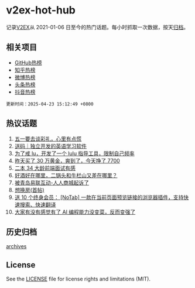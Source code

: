 # v2ex-hot-hub

 记录[V2EX](https://www.v2ex.com/)从 2021-01-06 日至今的热门话题。每小时抓取一次数据，按天[归档](archives)。
 
 ## 相关项目

- [GitHub热榜](https://github.com/snaildev/github-hot-hub)
- [知乎热榜](https://github.com/snaildev/zhihu-hot-hub)
- [微博热榜](https://github.com/snaildev/weibo-hot-hub)
- [头条热榜](https://github.com/snaildev/toutiao-hot-hub)
- [抖音热榜](https://github.com/snaildev/douyin-hot-hub)


 `更新时间：2025-04-23 15:12:49 +0800`

## 热议话题

1. [五一要去谈彩礼，心里有点慌](https://www.v2ex.com/t/1127457)
1. [送码｜独立开发的英语学习软件](https://www.v2ex.com/t/1127438)
1. [为了戒 lu，开发了一个 lulu 指导工具，限制自己频率](https://www.v2ex.com/t/1127312)
1. [昨天买了 30 万黄金，爽到了，今天挣了 7700](https://www.v2ex.com/t/1127383)
1. [二本 34 大龄前端面试有感](https://www.v2ex.com/t/1127335)
1. [好酒好在哪里，二锅头和牛栏山又差在哪里？](https://www.v2ex.com/t/1127448)
1. [被青岛易联互动-人人商城起诉了](https://www.v2ex.com/t/1127361)
1. [想换房(首帖)](https://www.v2ex.com/t/1127333)
1. [送 10 个终身会员： [NoTab] 一款在当前页面预览链接的浏览器插件，支持快速搜索、快速翻译](https://www.v2ex.com/t/1127366)
1. [大家有没有感觉有了 AI 编程能力没变菜，反而变强了](https://www.v2ex.com/t/1127404)

## 历史归档

[archives](archives)

## License

See the [LICENSE](LICENSE) file for license rights and limitations (MIT).
